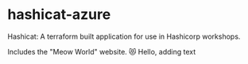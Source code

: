 # hashicat-azure
Hashicat: A terraform built application for use in Hashicorp workshops.

Includes the "Meow World" website. 😻
Hello, adding text